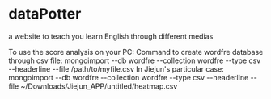 # dataPotter

a website to teach you learn English through different medias


To use the score analysis on your PC:
Command to create wordfre database through csv file:
mongoimport --db wordfre --collection wordfre --type csv --headerline --file /path/to/myfile.csv
In Jiejun's particular case:
mongoimport --db wordfre --collection wordfre --type csv --headerline --file ~/Downloads/Jiejun_APP/untitled/heatmap.csv